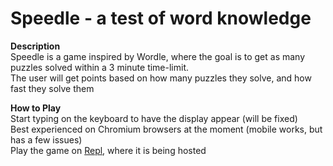 # Speedle - a test of word knowledge
**Description**  
Speedle is a game inspired by Wordle, where the goal is to get as many puzzles solved within a 3 minute time-limit.  
The user will get points based on how many puzzles they solve, and how fast they solve them

**How to Play**  
Start typing on the keyboard to have the display appear (will be fixed)  
Best experienced on Chromium browsers at the moment (mobile works, but has a few issues)  
Play the game on <a href="https://speedle.wjmackinnon.repl.co/">Repl</a>, where it is being hosted
